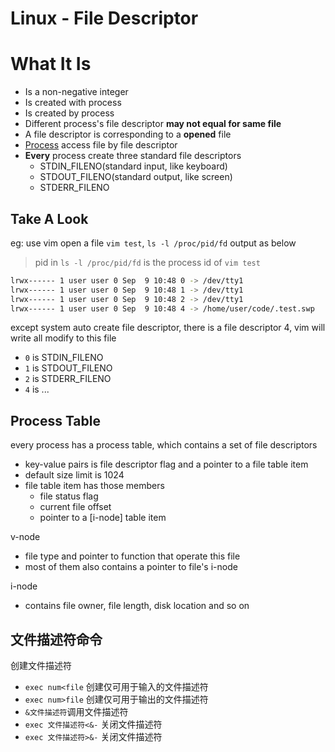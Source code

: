 # Linux - File Descriptor

# What It Is

- Is a non-negative integer
- Is created with process
- Is created by process
- Different process's file descriptor **may not equal for same file**
- A file descriptor is corresponding to a **opened** file
- [Process](linux-process.md) access file by file descriptor
- **Every** process create three standard file descriptors
  - STDIN_FILENO(standard input, like keyboard)
  - STDOUT_FILENO(standard output, like screen)
  - STDERR_FILENO

## Take A Look

eg: use vim open a file `vim test`, `ls -l /proc/pid/fd` output as below

> pid in `ls -l /proc/pid/fd` is the process id of `vim test`

```sh
lrwx------ 1 user user 0 Sep  9 10:48 0 -> /dev/tty1
lrwx------ 1 user user 0 Sep  9 10:48 1 -> /dev/tty1
lrwx------ 1 user user 0 Sep  9 10:48 2 -> /dev/tty1
lrwx------ 1 user user 0 Sep  9 10:48 4 -> /home/user/code/.test.swp
```

except system auto create file descriptor, there is a file descriptor 4, vim will write all modify to this file

- `0` is STDIN_FILENO
- `1` is STDOUT_FILENO
- `2` is STDERR_FILENO
- `4` is ...

## Process Table

every process has a process table, which contains a set of file descriptors

- key-value pairs is file descriptor flag and a pointer to a file table item
- default size limit is 1024
- file table item has those members
  - file status flag
  - current file offset
  - pointer to a [i-node] table item

v-node

- file type and pointer to function that operate this file
- most of them also contains a pointer to file's i-node

i-node

- contains file owner, file length, disk location and so on




## 文件描述符命令

创建文件描述符

- `exec num<file` 创建仅可用于输入的文件描述符
- `exec num>file` 创建仅可用于输出的文件描述符
- `&文件描述符`调用文件描述符
- `exec 文件描述符<&-` 关闭文件描述符
- `exec 文件描述符>&-` 关闭文件描述符
